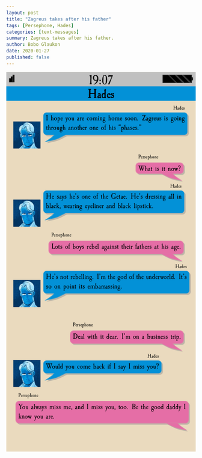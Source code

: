 ```yaml
---
layout: post
title: "Zagreus takes after his father"
tags: [Persephone, Hades]
categories: [text-messages]
summary: Zagreus takes after his father.
author: Bobo Glaukon
date: 2020-01-27
published: false
---
```


![Zagreus is a lot like his father.](/assets/img/goth.png)

